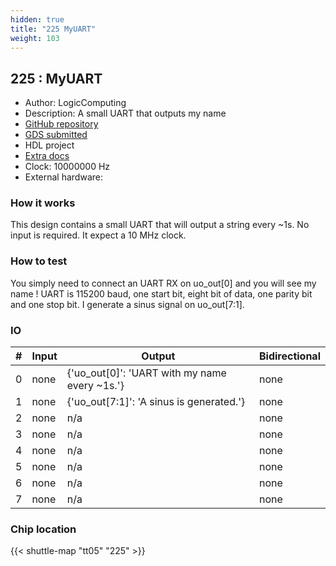 ```yaml
---
hidden: true
title: "225 MyUART"
weight: 103
---
```


## 225 : MyUART

* Author: LogicComputing
* Description: A small UART that outputs my name
* [GitHub repository](https://github.com/LogicComputing/tt05-myUART)
* [GDS submitted](https://github.com/LogicComputing/tt05-myUART/actions/runs/6754878715)
* HDL project
* [Extra docs]()
* Clock: 10000000 Hz
* External hardware: 



### How it works

This design contains a small UART that will output a string every ~1s. No input is required. It expect a 10 MHz clock.


### How to test

You simply need to connect an UART RX on uo_out[0] and you will see my name ! UART is 115200 baud, one start bit, eight bit of data, one parity bit and one stop bit. I generate a sinus signal on uo_out[7:1].


### IO

| # | Input        | Output       | Bidirectional      |
|---|--------------|--------------| -------------------|
| 0 | none  | {'uo_out[0]': 'UART with my name every ~1s.'} | none |
| 1 | none  | {'uo_out[7:1]': 'A sinus is generated.'} | none |
| 2 | none  | n/a | none |
| 3 | none  | n/a | none |
| 4 | none  | n/a | none |
| 5 | none  | n/a | none |
| 6 | none  | n/a | none |
| 7 | none  | n/a | none |

### Chip location

{{< shuttle-map "tt05" "225" >}}
